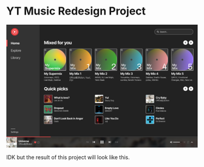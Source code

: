 # YT Music Redesign Project

![sample image](/resources/README.png)

IDK but the result of this project will look like this.
